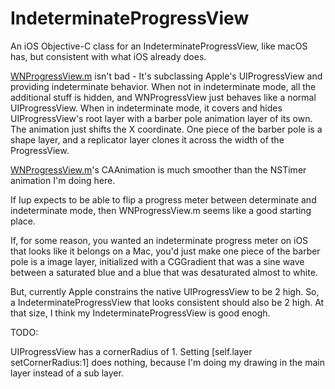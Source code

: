 # IndeterminateProgressView
An iOS Objective-C class for an IndeterminateProgressView, like macOS has, but consistent with what iOS already does.

[WNProgressView.m](https://github.com/n8chur/WNProgressView/blob/master/WNProgressView.m) isn't bad - It's subclassing Apple's  UIProgressView and providing indeterminate behavior. 
When not in indeterminate mode, all the additional stuff is hidden, and WNProgressView just behaves like a normal UIProgressView.
When in indeterminate mode, it covers and hides UIProgressView's root layer with a barber pole animation layer of its own. The animation just shifts the X coordinate. One piece of the barber pole is a shape layer, and a replicator layer clones it across the width of the ProgressView.

[WNProgressView.m](https://github.com/n8chur/WNProgressView/blob/master/WNProgressView.m)'s CAAnimation is much smoother than the NSTimer animation I'm doing here.

If Iup expects to be able to flip a progress meter between determinate and indeterminate mode, then WNProgressView.m seems like a good starting place.

If, for some reason, you wanted an indeterminate progress meter on iOS that looks like it belongs on a Mac, you'd just make one piece of the barber pole is a image layer, initialized with a CGGradient that was a sine wave between a saturated blue and a blue that was desaturated almost to white.

But, currently Apple constrains the native UIProgressView to be 2 high. So, a IndeterminateProgressView that looks consistent should also be 2 high. At that size, I think my IndeterminateProgressView is good enogh.

TODO:

UIProgressView has a cornerRadius of 1. Setting \[self.layer setCornerRadius:1] does nothing, because I'm doing my drawing in the main layer instead of a sub layer.
